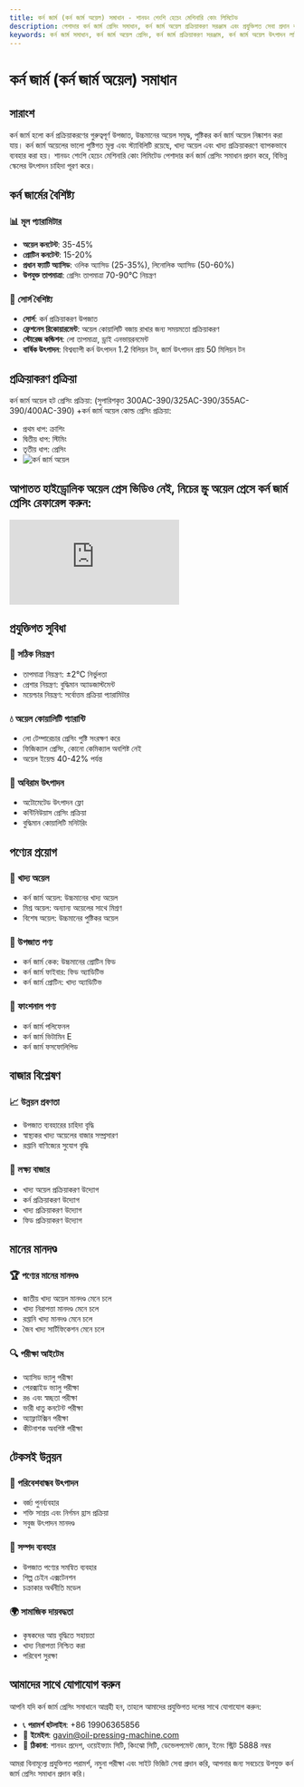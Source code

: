 ```yaml
---
title: কর্ন জার্ম (কর্ন জার্ম অয়েল) সমাধান - শানডং শেংশি হেচেং মেশিনারি কোং লিমিটেড
description: পেশাদার কর্ন জার্ম প্রেসিং সমাধান, কর্ন জার্ম অয়েল প্রক্রিয়াকরণ সরঞ্জাম এবং প্রযুক্তিগত সেবা প্রদান করে, অয়েল কনটেন্ট 35-45%, হট প্রেসিং প্রক্রিয়া ব্যবহার করে অয়েল ইয়েল্ড নিশ্চিত করে, বিভিন্ন স্কেলের উৎপাদন চাহিদা পূরণ করে।
keywords: কর্ন জার্ম সমাধান, কর্ন জার্ম অয়েল প্রেসিং, কর্ন জার্ম প্রক্রিয়াকরণ সরঞ্জাম, কর্ন জার্ম অয়েল উৎপাদন লাইন, কর্ন জার্ম অয়েল হট প্রেসিং প্রক্রিয়া, কর্ন জার্ম প্রেসিং মেশিন, কর্ন জার্ম অয়েল নিষ্কাশন, কর্ন জার্ম অয়েল প্রক্রিয়াকরণ, কর্ন জার্ম অয়েল প্রেসিং সরঞ্জাম, কর্ন জার্ম অয়েল উৎপাদন সরঞ্জাম
---
```


# কর্ন জার্ম (কর্ন জার্ম অয়েল) সমাধান

## সারাংশ

কর্ন জার্ম হলো কর্ন প্রক্রিয়াকরণের গুরুত্বপূর্ণ উপজাত, উচ্চমানের অয়েল সমৃদ্ধ, পুষ্টিকর কর্ন জার্ম অয়েল নিষ্কাশন করা যায়। কর্ন জার্ম অয়েলের ভালো পুষ্টিগত মূল্য এবং স্ট্যাবিলিটি রয়েছে, খাদ্য অয়েল এবং খাদ্য প্রক্রিয়াকরণে ব্যাপকভাবে ব্যবহার করা হয়। শানডং শেংশি হেচেং মেশিনারি কোং লিমিটেড পেশাদার কর্ন জার্ম প্রেসিং সমাধান প্রদান করে, বিভিন্ন স্কেলের উৎপাদন চাহিদা পূরণ করে।

## কর্ন জার্মের বৈশিষ্ট্য

### 📊 মূল প্যারামিটার
- **অয়েল কনটেন্ট**: 35-45%
- **প্রোটিন কনটেন্ট**: 15-20%
- **প্রধান ফ্যাটি অ্যাসিড**: ওলিক অ্যাসিড (25-35%), লিনোলিক অ্যাসিড (50-60%)
- **উপযুক্ত তাপমাত্রা**: প্রেসিং তাপমাত্রা 70-90℃ নিয়ন্ত্রণ

### 🌱 সোর্স বৈশিষ্ট্য
- **সোর্স**: কর্ন প্রক্রিয়াকরণ উপজাত
- **ফ্রেশনেস রিকোয়ারমেন্ট**: অয়েল কোয়ালিটি বজায় রাখার জন্য সময়মতো প্রক্রিয়াকরণ
- **স্টোরেজ কন্ডিশন**: লো তাপমাত্রা, ড্রাই এনভায়রনমেন্ট
- **বার্ষিক উৎপাদন**: বিশ্বব্যাপী কর্ন উৎপাদন 1.2 বিলিয়ন টন, জার্ম উৎপাদন প্রায় 50 মিলিয়ন টন

## প্রক্রিয়াকরণ প্রক্রিয়া

কর্ন জার্ম অয়েল হট প্রেসিং প্রক্রিয়া: (সুপারিশকৃত 300AC-390/325AC-390/355AC-390/400AC-390)
 +কর্ন জার্ম অয়েল কোল্ড প্রেসিং প্রক্রিয়া:
 + প্রথম ধাপ: ক্রাশিং
 + দ্বিতীয় ধাপ: স্টিমিং
 + তৃতীয় ধাপ: প্রেসিং
 + ![কর্ন জার্ম অয়েল](/images/玉米胚芽热榨工艺_Hot%20pressing%20process%20of%20corn%20germ_.png)

## আপাতত হাইড্রোলিক অয়েল প্রেস ভিডিও নেই, নিচের স্ক্রু অয়েল প্রেসে কর্ন জার্ম প্রেসিং রেফারেন্স করুন:

<div class="video-container">
  <iframe src="https://www.youtube.com/embed/sOGUMzBJF-g" frameborder="0" allow="accelerometer; autoplay; clipboard-write; encrypted-media; gyroscope; picture-in-picture" allowfullscreen></iframe>
</div>

## প্রযুক্তিগত সুবিধা

### 🎯 সঠিক নিয়ন্ত্রণ
- তাপমাত্রা নিয়ন্ত্রণ: ±2℃ নির্ভুলতা
- প্রেশার নিয়ন্ত্রণ: বুদ্ধিমান অ্যাডজাস্টমেন্ট
- ময়েশ্চার নিয়ন্ত্রণ: সর্বোত্তম প্রক্রিয়া প্যারামিটার

### 💧 অয়েল কোয়ালিটি গ্যারান্টি
- লো টেম্পারেচার প্রেসিং পুষ্টি সংরক্ষণ করে
- ফিজিক্যাল প্রেসিং, কোনো কেমিক্যাল অবশিষ্ট নেই
- অয়েল ইয়েল্ড 40-42% পর্যন্ত

### 🔄 অবিরাম উৎপাদন
- অটোমেটেড উৎপাদন ফ্লো
- কন্টিনিউয়াস প্রেসিং প্রক্রিয়া
- বুদ্ধিমান কোয়ালিটি মনিটরিং

## পণ্যের প্রয়োগ

### 🍳 খাদ্য অয়েল
- কর্ন জার্ম অয়েল: উচ্চমানের খাদ্য অয়েল
- মিশ্র অয়েল: অন্যান্য অয়েলের সাথে মিশ্রণ
- বিশেষ অয়েল: উচ্চমানের পুষ্টিকর অয়েল

### 🥛 উপজাত পণ্য
- কর্ন জার্ম কেক: উচ্চমানের প্রোটিন ফিড
- কর্ন জার্ম ফাইবার: ফিড অ্যাডিটিভ
- কর্ন জার্ম প্রোটিন: খাদ্য অ্যাডিটিভ

### 💊 ফাংশনাল পণ্য
- কর্ন জার্ম পলিফেনল
- কর্ন জার্ম ভিটামিন E
- কর্ন জার্ম ফসফোলিপিড

## বাজার বিশ্লেষণ

### 📈 উন্নয়ন প্রবণতা
- উপজাত ব্যবহারের চাহিদা বৃদ্ধি
- স্বাস্থ্যকর খাদ্য অয়েলের বাজার সম্প্রসারণ
- রপ্তানি বাণিজ্যের সুযোগ বৃদ্ধি

### 🎯 লক্ষ্য বাজার
- খাদ্য অয়েল প্রক্রিয়াকরণ উদ্যোগ
- কর্ন প্রক্রিয়াকরণ উদ্যোগ
- খাদ্য প্রক্রিয়াকরণ উদ্যোগ
- ফিড প্রক্রিয়াকরণ উদ্যোগ

## মানের মানদণ্ড

### 🏆 পণ্যের মানের মানদণ্ড
- জাতীয় খাদ্য অয়েল মানদণ্ড মেনে চলে
- খাদ্য নিরাপত্তা মানদণ্ড মেনে চলে
- রপ্তানি খাদ্য মানদণ্ড মেনে চলে
- জৈব খাদ্য সার্টিফিকেশন মেনে চলে

### 🔍 পরীক্ষা আইটেম
- অ্যাসিড ভ্যালু পরীক্ষা
- পেরক্সাইড ভ্যালু পরীক্ষা
- রঙ এবং স্বচ্ছতা পরীক্ষা
- ভারী ধাতু কনটেন্ট পরীক্ষা
- অ্যাফ্লাটক্সিন পরীক্ষা
- কীটনাশক অবশিষ্ট পরীক্ষা

## টেকসই উন্নয়ন

### 🌱 পরিবেশবান্ধব উৎপাদন
- বর্জ্য পুনর্ব্যবহার
- শক্তি সাশ্রয় এবং নির্গমন হ্রাস প্রক্রিয়া
- সবুজ উৎপাদন মানদণ্ড

### 🔄 সম্পদ ব্যবহার
- উপজাত পণ্যের সমন্বিত ব্যবহার
- শিল্প চেইন এক্সটেনশন
- চক্রাকার অর্থনীতি মডেল

### 🌍 সামাজিক দায়বদ্ধতা
- কৃষকদের আয় বৃদ্ধিতে সহায়তা
- খাদ্য নিরাপত্তা নিশ্চিত করা
- পরিবেশ সুরক্ষা

## আমাদের সাথে যোগাযোগ করুন

আপনি যদি কর্ন জার্ম প্রেসিং সমাধানে আগ্রহী হন, তাহলে আমাদের প্রযুক্তিগত দলের সাথে যোগাযোগ করুন:

- 📞 **পরামর্শ হটলাইন**: +86 19906365856
- 📧 **ইমেইল**: gavin@oil-pressing-machine.com
- 📍 **ঠিকানা**: শানডং প্রদেশ, ওয়েইফ্যাং সিটি, কিংঝো সিটি, ডেভেলপমেন্ট জোন, ইনেং স্ট্রিট 5888 নম্বর

আমরা বিনামূল্যে প্রযুক্তিগত পরামর্শ, নমুনা পরীক্ষা এবং সাইট ভিজিট সেবা প্রদান করি, আপনার জন্য সবচেয়ে উপযুক্ত কর্ন জার্ম প্রেসিং সমাধান প্রদান করি।